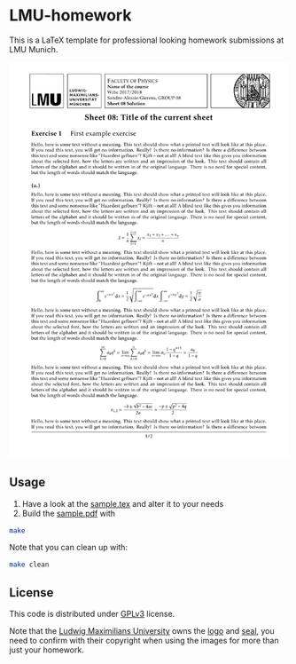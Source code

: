 # LMU-homework

This is a LaTeX template for professional looking homework submissions at
LMU Munich.

![Sample](img/sample-1.png)

## Usage
1. Have a look at the [sample.tex](sample.tex) and alter it to your needs
2. Build the [sample.pdf](sample.pdf) with
```bash
make
```

Note that you can clean up with:
```bash
make clean
```

## License
This code is distributed under [GPLv3](LICENSE) license.

Note that the [Ludwig Maximilians University](https://lmu.de) owns the 
[logo](img/logo) and [seal](img/seal), you need to confirm with their
copyright when using the images for more than just your homework.
